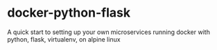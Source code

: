 docker-python-flask
===================

A quick start to setting up your own microservices running docker with python, flask, virtualenv, on alpine linux
